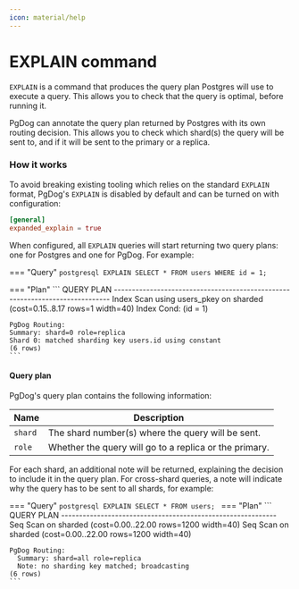 ```yaml
---
icon: material/help
---
```


# EXPLAIN command

`EXPLAIN` is a command that produces the query plan Postgres will use to execute a query. This allows you to check that the query is optimal, before running it.

PgDog can annotate the query plan returned by Postgres with its own routing decision. This allows you to check which shard(s) the query will be sent to, and if it will be sent to the primary or a replica.

### How it works

To avoid breaking existing tooling which relies on the standard `EXPLAIN` format, PgDog's `EXPLAIN` is disabled by default and can be turned on with configuration:

```toml
[general]
expanded_explain = true
```

When configured, all `EXPLAIN` queries will start returning two query plans: one for Postgres and one for PgDog. For example:

=== "Query"
    ```postgresql
    EXPLAIN SELECT * FROM users WHERE id = 1;
    ```

=== "Plan"
    ```
                                       QUERY PLAN
    -----------------------------------------------------------------------------
    Index Scan using users_pkey on sharded  (cost=0.15..8.17 rows=1 width=40)
    Index Cond: (id = 1)

    PgDog Routing:
    Summary: shard=0 role=replica
    Shard 0: matched sharding key users.id using constant
    (6 rows)
    ```

#### Query plan

PgDog's query plan contains the following information:

| Name | Description |
|-|-|
| `shard` | The shard number(s) where the query will be sent. |
| `role` | Whether the query will go to a replica or the primary. |

For each shard, an additional note will be returned, explaining the decision to
include it in the query plan. For cross-shard queries, a note will indicate why the query has to be sent to all shards, for example:

=== "Query"
    ```postgresql
    EXPLAIN SELECT * FROM users;
    ```
=== "Plan"
    ```
                            QUERY PLAN
    ------------------------------------------------------------
    Seq Scan on sharded  (cost=0.00..22.00 rows=1200 width=40)
    Seq Scan on sharded  (cost=0.00..22.00 rows=1200 width=40)

    PgDog Routing:
      Summary: shard=all role=replica
      Note: no sharding key matched; broadcasting
    (6 rows)
    ```
